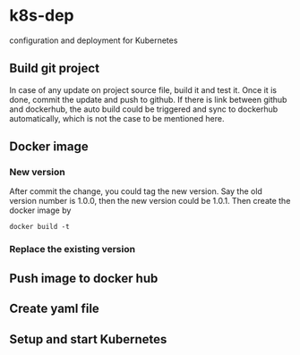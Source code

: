 # k8s-dep
configuration and deployment for Kubernetes

## Build git project

In case of any update on project source file, build it and test it. Once it is done, commit the update and push to github. If there is link between github and dockerhub, the auto build could be triggered and sync to dockerhub automatically, which is not the case to be mentioned here.

## Docker image
### New version
After commit the change, you could tag the new version. Say the old version number is 1.0.0, then the new version could be 1.0.1. Then create the docker image by
```
docker build -t 
```

### Replace the existing version

## Push image to docker hub

## Create yaml file

## Setup and start Kubernetes


